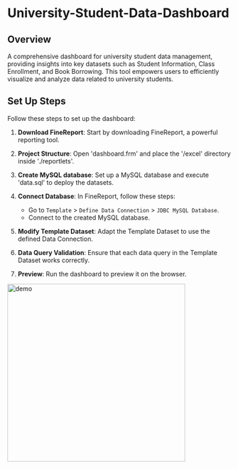 # University-Student-Data-Dashboard

## Overview

A comprehensive dashboard for university student data management, providing insights into key datasets such as Student Information, Class Enrollment, and Book Borrowing. This tool empowers users to efficiently visualize and analyze data related to university students.

## Set Up Steps

Follow these steps to set up the dashboard:

1. **Download FineReport**: Start by downloading FineReport, a powerful reporting tool.

2. **Project Structure**: Open 'dashboard.frm' and place the '/excel' directory inside './reportlets'.

3. **Create MySQL database**: Set up a MySQL database and execute 'data.sql' to deploy the datasets.

4. **Connect Database**: In FineReport, follow these steps:
    - Go to `Template` > `Define Data Connection` > `JDBC MySQL Database`.
    - Connect to the created MySQL database.

5. **Modify Template Dataset**: Adapt the Template Dataset to use the defined Data Connection.

6. **Data Query Validation**: Ensure that each data query in the Template Dataset works correctly.

7. **Preview**: Run the dashboard to preview it on the browser.
 <img src="https://github.com/YutongGGG/University-Student-Data-Dashboard/blob/main/demo.jpg" alt="demo" width="400"/>
 
